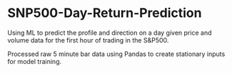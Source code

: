 # SNP500-Day-Return-Prediction
Using ML to predict the profile and direction on a day given price and volume data for the first hour of trading in the S&amp;P500.

Processed raw 5 minute bar data using Pandas to create stationary inputs for model training. 





